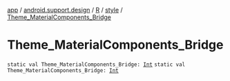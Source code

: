 [app](../../../index.md) / [android.support.design](../../index.md) / [R](../index.md) / [style](index.md) / [Theme_MaterialComponents_Bridge](./-theme_-material-components_-bridge.md)

# Theme_MaterialComponents_Bridge

`static val Theme_MaterialComponents_Bridge: `[`Int`](https://kotlinlang.org/api/latest/jvm/stdlib/kotlin/-int/index.html)
`static val Theme_MaterialComponents_Bridge: `[`Int`](https://kotlinlang.org/api/latest/jvm/stdlib/kotlin/-int/index.html)